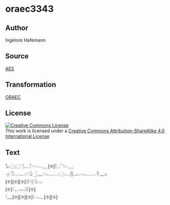 # oraec3343

## Author

Ingelore Hafemann

## Source

[AES](https://github.com/simondschweitzer/aes)

## Transformation

[ORAEC](https://oraec.github.io/)

## License

<a rel="license" href="http://creativecommons.org/licenses/by-sa/4.0/"><img alt="Creative Commons License" style="border-width:0" src="https://i.creativecommons.org/l/by-sa/4.0/88x31.png" /></a><br />This work is licensed under a <a rel="license" href="http://creativecommons.org/licenses/by-sa/4.0/">Creative Commons Attribution-ShareAlike 4.0 International License</a>

## Text

𓅊𓈌𓈌𓊹𓉻𓌐𓎟𓇯𓇾[⯑]𓋾𓈎𓆓𓏏𓇾<br>
𓇼𓀢𓂋𓂝𓇳𓅱𓃀𓈖𓇳𓆑𓐛𓈌𓂋𓆣𓊵𓏏𓊪𓆑𓐛𓋹𓈖𓐍<br>
[⯑][⯑][⯑]𓀀𓊡𓅱𓏥<br>
[⯑]𓎛𓂝𓏥𓀀[⯑]<br>
𓇋𓈖[⯑][⯑][⯑]𓌢𓏏𓆑[⯑][⯑]<br>
